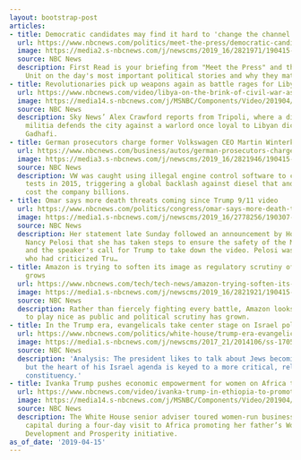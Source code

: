 ```yaml
---
layout: bootstrap-post
articles:
- title: Democratic candidates may find it hard to 'change the channel' from Trump
  url: https://www.nbcnews.com/politics/meet-the-press/democratic-candidates-may-find-it-hard-change-channel-trump-n994471
  image: https://media2.s-nbcnews.com/j/newscms/2019_16/2821971/190415-cory-booker-mn-0835_46d84957a11ce665f0b01695b9f9cdd5.nbcnews-fp-1200-630.jpg
  source: NBC News
  description: First Read is your briefing from "Meet the Press" and the NBC Political
    Unit on the day's most important political stories and why they matter.
- title: Revolutionaries pick up weapons again as battle rages for Libya’s capital
  url: https://www.nbcnews.com/video/libya-on-the-brink-of-civil-war-as-battle-rages-for-tripoli-1493479491562
  image: https://media14.s-nbcnews.com/j/MSNBC/Components/Video/201904/lon_skylibya_190415.nbcnews-fp-1200-630.jpg
  source: NBC News
  description: Sky News’ Alex Crawford reports from Tripoli, where a disorganized
    militia defends the city against a warlord once loyal to Libyan dictator Moammar
    Gadhafi.
- title: German prosecutors charge former Volkswagen CEO Martin Winterkorn with fraud
  url: https://www.nbcnews.com/business/autos/german-prosecutors-charge-former-volkswagen-ceo-martin-winterkorn-fraud-n994461
  image: https://media3.s-nbcnews.com/j/newscms/2019_16/2821946/190415-martin-winterkorn-mc-1326_998caecfe44783eafdae49da568287c3.nbcnews-fp-1200-630.JPG
  source: NBC News
  description: VW was caught using illegal engine control software to cheat U.S. pollution
    tests in 2015, triggering a global backlash against diesel that and has so far
    cost the company billions.
- title: Omar says more death threats coming since Trump 9/11 video
  url: https://www.nbcnews.com/politics/congress/omar-says-more-death-threats-coming-trump-9-11-video-n994466
  image: https://media1.s-nbcnews.com/j/newscms/2019_16/2778256/190307-ilhan-omar-se-521p_f7a185317f6cdc2286120b5904cafbf5.nbcnews-fp-1200-630.jpg
  source: NBC News
  description: Her statement late Sunday followed an announcement by House Speaker
    Nancy Pelosi that she has taken steps to ensure the safety of the Minnesota Democrat
    and the speaker's call for Trump to take down the video. Pelosi was among Democrats
    who had criticized Tru…
- title: Amazon is trying to soften its image as regulatory scrutiny of tech giants
    grows
  url: https://www.nbcnews.com/tech/tech-news/amazon-trying-soften-its-image-regulatory-scrutiny-tech-giants-grows-n994451
  image: https://media1.s-nbcnews.com/j/newscms/2019_16/2821921/190415-jeff-bezos-mn-0810_e1ced02ad7e2bddbe1dca424b2082fdc.nbcnews-fp-1200-630.jpg
  source: NBC News
  description: Rather than fiercely fighting every battle, Amazon looks like its ready
    to play nice as public and political scrutiny has grown.
- title: In the Trump era, evangelicals take center stage on Israel policy
  url: https://www.nbcnews.com/politics/white-house/trump-era-evangelicals-take-center-stage-israel-policy-n994326
  image: https://media1.s-nbcnews.com/j/newscms/2017_21/2014106/ss-170525-twip-15_c149d332799b91611409b3b6eb5b743d.nbcnews-fp-1200-630.jpg
  source: NBC News
  description: 'Analysis: The president likes to talk about Jews becoming Republicans,
    but the heart of his Israel agenda is keyed to a more critical, reliably conservative
    constituency.'
- title: Ivanka Trump pushes economic empowerment for women on Africa trip
  url: https://www.nbcnews.com/video/ivanka-trump-in-ethiopia-to-promote-women-s-global-development-and-prosperity-1493288515529
  image: https://media14.s-nbcnews.com/j/MSNBC/Components/Video/201904/Ivanka_Trump.nbcnews-fp-1200-630.jpg
  source: NBC News
  description: The White House senior adviser toured women-run businesses in the Ethiopian
    capital during a four-day visit to Africa promoting her father’s Women’s Global
    Development and Prosperity initiative.
as_of_date: '2019-04-15'
---
```


